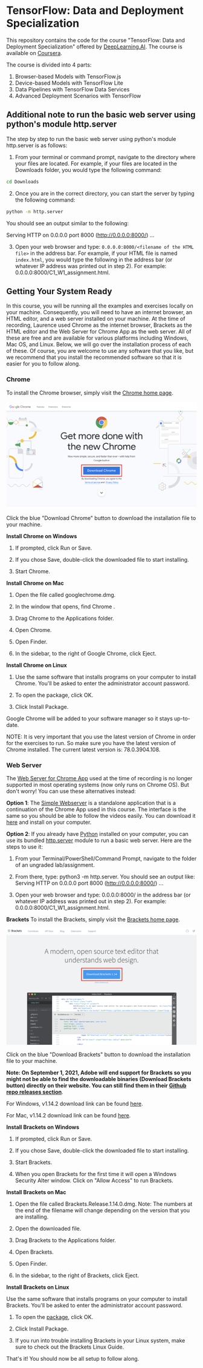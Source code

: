 # TensorFlow: Data and Deployment Specialization

This repository contains the code for the course "TensorFlow: Data and Deployment Specialization" offered by [DeepLearning.AI](https://www.deeplearning.ai/). The course is available on [Coursera](https://www.coursera.org/specializations/tensorflow-data-and-deployment).

The course is divided into 4 parts:

1. Browser-based Models with TensorFlow.js
2. Device-based Models with TensorFlow Lite
3. Data Pipelines with TensorFlow Data Services
4. Advanced Deployment Scenarios with TensorFlow

## Additional note to run the basic web server using python's module http.server

The step by step to run the basic web server using python's module http.server is as follows:

1. From your terminal or command prompt, navigate to the directory where your files are located. For example, if your files are located in the Downloads folder, you would type the following command:

```bash
cd Downloads
```

2. Once you are in the correct directory, you can start the server by typing the following command:

```bash
python -m http.server
```

You should see an output similar to the following:

Serving HTTP on 0.0.0.0 port 8000 (http://0.0.0.0:8000/) ...

3. Open your web browser and type: `0.0.0.0:8000/<filename of the HTML file>` in the address bar. For example, if your HTML file is named `index.html`, you would type the following in the address bar (or whatever IP address was printed out in step 2). For example: 0.0.0.0:8000/C1_W1_assignment.html.

## Getting Your System Ready
In this course, you will be running all the examples and exercises locally on your machine. Consequently, you will need to have an internet browser, an HTML editor, and a web server installed on your machine. At the time of recording, Laurence used Chrome as the internet browser,  Brackets as the HTML editor and the Web Server for Chrome App as the web server. All of these are free and are available for various platforms including Windows, Mac OS, and Linux. Below, we will go over the installation process of each of these. Of course, you are welcome to use any software that you like, but we recommend that you install the recommended software so that it is easier for you to follow along. 

### Chrome
To install the Chrome browser, simply visit the [Chrome home page](https://www.google.com/chrome/).

![Google Chrome](./src/assets/images/chrome_homepage.png)

Click the blue "Download Chrome" button to download the installation file to your machine.

**Install Chrome on Windows**

1. If prompted, click Run or Save.

2. If you chose Save, double-click the downloaded file to start installing.

3. Start Chrome.

**Install Chrome on Mac**

1. Open the file called googlechrome.dmg.

2. In the window that opens, find Chrome .

3. Drag Chrome to the Applications folder.

4. Open Chrome.

5. Open Finder.

6. In the sidebar, to the right of Google Chrome, click Eject.

**Install Chrome on Linux**

1. Use the same software that installs programs on your computer to install Chrome. You'll be asked to enter the administrator account password.

2. To open the package, click OK.

3. Click Install Package.

Google Chrome will be added to your software manager so it stays up-to-date.

NOTE: It is very important that you use the latest version of Chrome in order for the exercises to run. So make sure you have the latest version of Chrome installed. The current latest version is: 78.0.3904.108. 


### Web Server
The [Web Server for Chrome App](https://chrome.google.com/webstore/detail/web-server-for-chrome/ofhbbkphhbklhfoeikjpcbhemlocgigb?hl=en) used at the time of recording is no longer supported in most operating systems (now only runs on Chrome OS). But don't worry! You can use these alternatives instead:

**Option 1**: The [Simple Webserver](https://simplewebserver.org/)
 is a standalone application that is a continuation of the Chrome App
 used in this course. The interface is the same so you should be able to follow the videos easily. You can download it [here](https://simplewebserver.org/download.html)
 and install on your computer.

**Option 2**: If you already have 
[Python](https://www.python.org) installed on your computer, you can use its bundled 
[http.server](https://docs.python.org/3/library/http.server.html) module to run a basic web server. Here are the steps to use it:

1. From your Terminal/PowerShell/Command Prompt, navigate to the folder of an ungraded lab/assignment.

2. From there, type: python3 -m http.server. You should see an output like: Serving HTTP on 0.0.0.0 port 8000 (http://0.0.0.0:8000/) ...

3. Open your web browser and type: 0.0.0.0:8000/<filename of the HTML file> in the address bar (or whatever IP address was printed out in step 2). For example: 0.0.0.0:8000/C1_W1_assignment.html.



**Brackets**
To install the Brackets, simply visit the 
[Brackets home page](http://brackets.io/). 

![Brackets](./src/assets/images/brackets.png)

Click on the blue "Download Brackets" button to download the installation file to your machine.

**Note: On September 1, 2021, Adobe will end support for Brackets so you might not be able to find the downloadable binaries  (Download Brackets button) directly on their website. You can still find them in their [Github repo releases section](https://github.com/adobe/brackets/releases)**. 

For Windows, v1.14.2 download link can be found [here](https://github.com/adobe/brackets/releases/download/release-1.14.2/Brackets.Release.1.14.2.msi).

For Mac, v1.14.2 download link can be found [here](https://github.com/adobe/brackets/releases/download/release-1.14.2/Brackets.Release.1.14.2.dmg).

**Install Brackets on Windows**

1. If prompted, click Run or Save.

2. If you chose Save, double-click the downloaded file to start installing.

3. Start Brackets.

4. When you open Brackets for the first time it will open a Windows Security Alter window. Click on "Allow Access" to run Brackets.

**Install Brackets on Mac**

1. Open the file called Brackets.Release.1.14.0.dmg. Note: The numbers at the end of the filename will change depending on the version that you are installing.

2. Open the downloaded file.

3. Drag Brackets to the Applications folder.

4. Open Brackets.

5. Open Finder.

6. In the sidebar, to the right of Brackets, click Eject.

**Install Brackets on Linux**

Use the same software that installs programs on your computer to install Brackets. You'll be asked to enter the administrator account password.

1. To open the [package](https://github.com/adobe/brackets/archive/refs/tags/release-1.14.2.tar.gz), click OK.

2. Click Install Package.

3. If you run into trouble installing Brackets in your Linux system, make sure to check out the Brackets Linux Guide. 

That's it! You should now be all setup to follow along.
